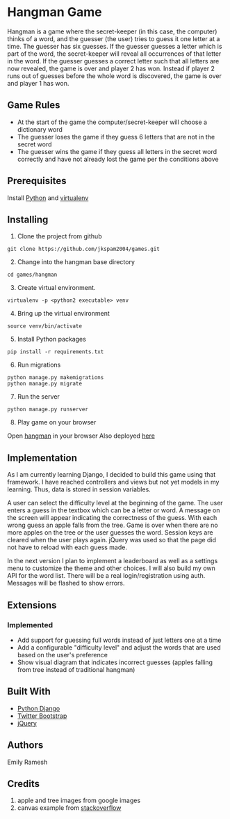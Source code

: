 # Hangman Game

Hangman is a game where the secret-keeper (in this case, the computer) thinks of a word, and the guesser (the user) tries to guess it one letter at a time. The guesser has six guesses. If the guesser guesses a letter which is part of the word, the secret-keeper will reveal all occurrences of that letter in the word. If the guesser guesses a correct letter such that all letters are now revealed, the game is over and player 2 has won. Instead if player 2 runs out of guesses before the whole word is discovered, the game is over and player 1 has won.

## Game Rules

* At the start of the game the computer/secret-keeper will choose a dictionary word
* The guesser loses the game if they guess 6 letters that are not in the secret word
* The guesser wins the game if they guess all letters in the secret word correctly and have not already lost the game per the conditions above

## Prerequisites
Install [Python](https://www.python.org) and [virtualenv](https://virtualenv.pypa.io/en/stable/)

## Installing

1. Clone the project from github

```git clone https://github.com/jkspam2004/games.git```

2. Change into the hangman base directory

```cd games/hangman```

3. Create virtual environment.  

```virtualenv -p <python2 executable> venv```

4. Bring up the virtual environment

```source venv/bin/activate```

5. Install Python packages

```pip install -r requirements.txt```

6. Run migrations
```
python manage.py makemigrations
python manage.py migrate
```

7. Run the server

```python manage.py runserver```

8. Play game on your browser

Open [hangman](http://localhost:7000) in your browser 
Also deployed [here](http://hangman.emilyatwork.com)

## Implementation

As I am currently learning Django, I decided to build this game using that framework.  I have reached controllers and views but not yet models in my learning.  Thus, data is stored in session variables.

A user can select the difficulty level at the beginning of the game.  The user enters a guess in the textbox which can be a letter or word.  A message on the screen will appear indicating the correctness of the guess.  With each wrong guess an apple falls from the tree.  Game is over when there are no more apples on the tree or the user guesses the word.  Session keys are cleared when the user plays again.  jQuery was used so that the page did not have to reload with each guess made.

In the next version I plan to implement a leaderboard as well as a settings menu to customize the theme and other choices.  I will also build my own API for the word list.  There will be a real login/registration using auth.  Messages will be flashed to show errors.

## Extensions

### Implemented
* Add support for guessing full words instead of just letters one at a time
* Add a configurable "difficulty level" and adjust the words that are used based on the user's preference
* Show visual diagram that indicates incorrect guesses (apples falling from tree instead of traditional hangman)

## Built With

* [Python Django](https://www.djangoproject.com/) 
* [Twitter Bootstrap](http://getbootstrap.com/)
* [jQuery](https://jquery.com/)

## Authors
Emily Ramesh

## Credits
1. apple and tree images from google images
2. canvas example from [stackoverflow](http://stackoverflow.com/questions/13129479/random-images-falling-like-rain-in-canvas-javascript)

